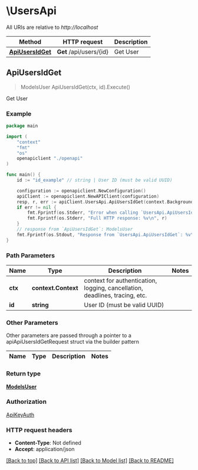 # \UsersApi

All URIs are relative to *http://localhost*

Method | HTTP request | Description
------------- | ------------- | -------------
[**ApiUsersIdGet**](UsersApi.md#ApiUsersIdGet) | **Get** /api/users/{id} | Get User



## ApiUsersIdGet

> ModelsUser ApiUsersIdGet(ctx, id).Execute()

Get User



### Example

```go
package main

import (
    "context"
    "fmt"
    "os"
    openapiclient "./openapi"
)

func main() {
    id := "id_example" // string | User ID (must be valid UUID)

    configuration := openapiclient.NewConfiguration()
    apiClient := openapiclient.NewAPIClient(configuration)
    resp, r, err := apiClient.UsersApi.ApiUsersIdGet(context.Background(), id).Execute()
    if err != nil {
        fmt.Fprintf(os.Stderr, "Error when calling `UsersApi.ApiUsersIdGet``: %v\n", err)
        fmt.Fprintf(os.Stderr, "Full HTTP response: %v\n", r)
    }
    // response from `ApiUsersIdGet`: ModelsUser
    fmt.Fprintf(os.Stdout, "Response from `UsersApi.ApiUsersIdGet`: %v\n", resp)
}
```

### Path Parameters


Name | Type | Description  | Notes
------------- | ------------- | ------------- | -------------
**ctx** | **context.Context** | context for authentication, logging, cancellation, deadlines, tracing, etc.
**id** | **string** | User ID (must be valid UUID) | 

### Other Parameters

Other parameters are passed through a pointer to a apiApiUsersIdGetRequest struct via the builder pattern


Name | Type | Description  | Notes
------------- | ------------- | ------------- | -------------


### Return type

[**ModelsUser**](ModelsUser.md)

### Authorization

[ApiKeyAuth](../README.md#ApiKeyAuth)

### HTTP request headers

- **Content-Type**: Not defined
- **Accept**: application/json

[[Back to top]](#) [[Back to API list]](../README.md#documentation-for-api-endpoints)
[[Back to Model list]](../README.md#documentation-for-models)
[[Back to README]](../README.md)

